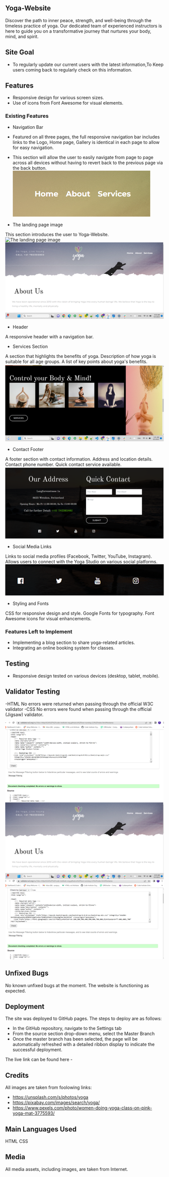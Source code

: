 ## Yoga-Website

Discover the path to inner peace, strength, and well-being through the timeless practice of yoga. Our dedicated team of experienced instructors is here to guide you on a transformative journey that nurtures your body, mind, and spirit.

## Site Goal

- To regularly update our current users with the latest information,To Keep users coming back to regularly check on this information.

## Features

- Responsive design for various screen sizes.
- Use of icons from Font Awesome for visual elements.

### Existing Features

- Navigation Bar

- Featured on all three pages, the full responsive navigation bar includes links to the Logo, Home page, Gallery is identical in each page to allow for easy navigation.
- This section will allow the user to easily navigate from page to page across all devices without having to revert back to the previous page via the back button.
![Navigation Bar](<https://github.com/pooja-par/Yoga-Website/blob/main/assets/images/navigation.png>)

- The landing page image

This section introduces the user to Yoga-Website.
![The landing page image](<https://github.com/pooja-par/Yoga-Website/blob/main/assets/images/landing_page.png>)
![About us page](<https://github.com/pooja-par/Yoga-Website/blob/main/assets/images/about.png>)

- Header

A responsive header with a navigation bar.

- Services Section

A section that highlights the benefits of yoga.
Description of how yoga is suitable for all age groups.
A list of key points about yoga's benefits.
![Services Section](<https://github.com/pooja-par/Yoga-Website/blob/main/assets/images/service.png>)

- Contact Footer

A footer section with contact information.
Address and location details.
Contact phone number.
Quick contact service available.
![Contact Footer](<https://github.com/pooja-par/Yoga-Website/blob/main/assets/images/contact.png>)

- Social Media Links

Links to social media profiles (Facebook, Twitter, YouTube, Instagram).
Allows users to connect with the Yoga Studio on various social platforms.
![Social Media Links](<https://github.com/pooja-par/Yoga-Website/blob/main/assets/images/social_media.png>)


- Styling and Fonts

CSS for responsive design and style.
Google Fonts for typography.
Font Awesome icons for visual enhancements.

### Features Left to Implement

- Implementing a blog section to share yoga-related articles.
- Integrating an online booking system for classes.

## Testing

- Responsive design tested on various devices (desktop, tablet, mobile).

## Validator Testing

-HTML
No errors were returned when passing through the official W3C validator
-CSS
No errors were found when passing through the official (Jigsaw) validator.

![Index validator](<https://github.com/pooja-par/Yoga-Website/blob/main/assets/images/index_validator.png>)
![About validator](<https://github.com/pooja-par/Yoga-Website/blob/main/assets/images/about.png>)
![Rates validator](<https://github.com/pooja-par/Yoga-Website/blob/main/assets/images/rates_validator.png>)

## Unfixed Bugs

No known unfixed bugs at the moment. The website is functioning as expected.

## Deployment

The site was deployed to GitHub pages. The steps to deploy are as follows:

- In the GitHub repository, navigate to the Settings tab
- From the source section drop-down menu, select the Master Branch
- Once the master branch has been selected, the page will be automatically refreshed with a detailed ribbon display to indicate the successful deployment.

The live link can be found here -

## Credits
All images are taken from foolowing links:
- <https://unsplash.com/s/photos/yoga>
- <https://pixabay.com/images/search/yoga/>
- <https://www.pexels.com/photo/women-doing-yoga-class-on-pink-yoga-mat-3775593/>

## Main Languages Used
HTML
CSS


## Media

All media assets, including images, are taken from Internet.
  